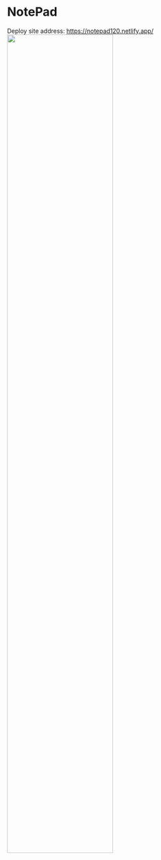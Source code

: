 # NotePad  
Deploy site address: https://notepad120.netlify.app/  
<img src=[https://github.com/SazinSamin/sazinsamin.github.io/blob/master/screenshots/1.png](https://github.com/SazinSamin/NotePad/blob/master/public/img/screenshot1.png) width=70%>  


